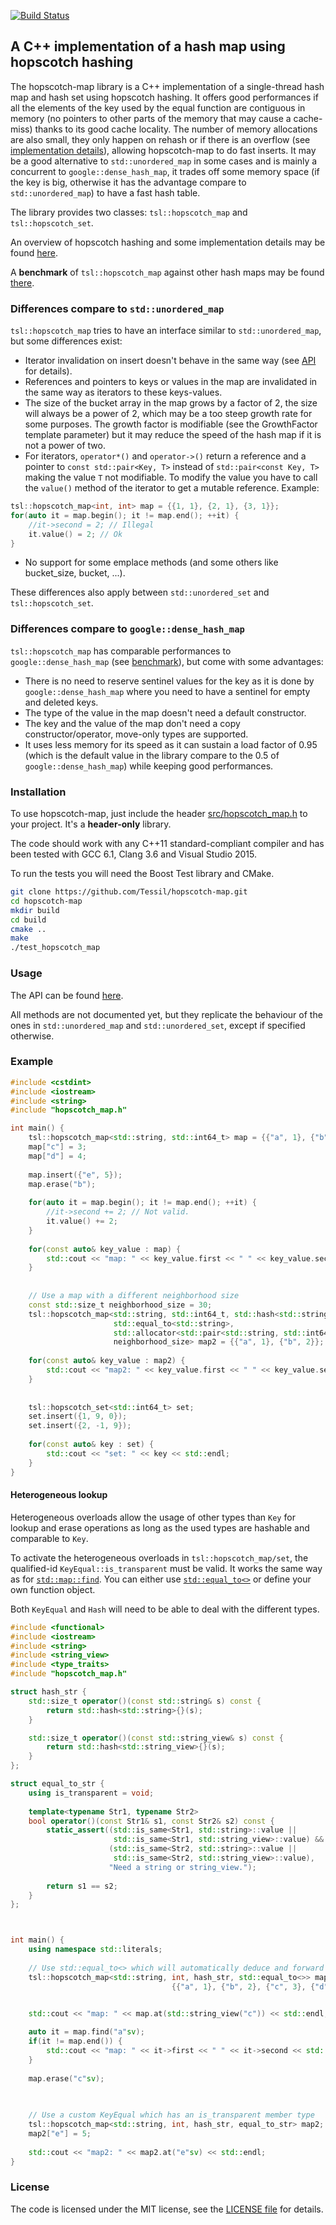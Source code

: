 [![Build Status](https://travis-ci.org/Tessil/hopscotch-map.svg?branch=master)](https://travis-ci.org/Tessil/hopscotch-map)

## A C++ implementation of a hash map using hopscotch hashing
The hopscotch-map library is a C++ implementation of a single-thread hash map and hash set using hopscotch hashing. It offers good performances if all the elements of the key used by the equal function are contiguous in memory (no pointers to other parts of the memory that may cause a cache-miss) thanks to its good cache locality. The number of memory allocations are also small, they only happen on rehash or if there is an overflow (see [implementation details](https://tessil.github.io/2016/08/29/hopscotch-hashing.html)), allowing hopscotch-map to do fast inserts. It may be a good alternative to `std::unordered_map` in some cases and is mainly a concurrent to `google::dense_hash_map`, it trades off some memory space (if the key is big, otherwise it has the advantage compare to `std::unordered_map`) to have a fast hash table.

The library provides two classes: `tsl::hopscotch_map` and `tsl::hopscotch_set`.

An overview of hopscotch hashing and some implementation details may be found [here](https://tessil.github.io/2016/08/29/hopscotch-hashing.html).

A **benchmark** of `tsl::hopscotch_map` against other hash maps may be found [there](https://tessil.github.io/2016/08/29/benchmark-hopscotch-map.html).

### Differences compare to `std::unordered_map`
`tsl::hopscotch_map` tries to have an interface similar to `std::unordered_map`, but some differences exist:
- Iterator invalidation on insert doesn't behave in the same way (see [API](https://tessil.github.io/hopscotch-map/doc/html/classhopscotch__map.html#details) for details).
- References and pointers to keys or values in the map are invalidated in the same way as iterators to these keys-values.
- The size of the bucket array in the map grows by a factor of 2, the size will always be a power of 2, which may be a too steep growth rate for some purposes. The growth factor is modifiable (see the GrowthFactor template parameter) but it may reduce the speed of the hash map if it is not a power of two.
- For iterators, `operator*()` and `operator->()` return a reference and a pointer to `const std::pair<Key, T>` instead of `std::pair<const Key, T>` making the value `T` not modifiable. To modify the value you have to call the `value()` method of the iterator to get a mutable reference. Example:
```c++
tsl::hopscotch_map<int, int> map = {{1, 1}, {2, 1}, {3, 1}};
for(auto it = map.begin(); it != map.end(); ++it) {
    //it->second = 2; // Illegal
    it.value() = 2; // Ok
}
```
- No support for some emplace methods (and some others like bucket_size, bucket, ...).

These differences also apply between `std::unordered_set` and `tsl::hopscotch_set`.

### Differences compare to `google::dense_hash_map`
`tsl::hopscotch_map` has comparable performances to `google::dense_hash_map` (see [benchmark](https://tessil.github.io/2016/08/29/benchmark-hopscotch-map.html)), but come with some advantages:
- There is no need to reserve sentinel values for the key as it is done by `google::dense_hash_map` where you need to have a sentinel for empty and deleted keys.
- The type of the value in the map doesn't need a default constructor.
- The key and the value of the map don't need a copy constructor/operator, move-only types are supported.
- It uses less memory for its speed as it can sustain a load factor of 0.95 (which is the default value in the library compare to the 0.5 of `google::dense_hash_map`) while keeping good performances.

### Installation
To use hopscotch-map, just include the header [src/hopscotch_map.h](src/hopscotch_map.h) to your project. It's a **header-only** library.

The code should work with any C++11 standard-compliant compiler and has been tested with GCC 6.1, Clang 3.6 and Visual Studio 2015.

To run the tests you will need the Boost Test library and CMake. 

```bash
git clone https://github.com/Tessil/hopscotch-map.git
cd hopscotch-map
mkdir build
cd build
cmake ..
make
./test_hopscotch_map 
```


### Usage
The API can be found [here](https://tessil.github.io/hopscotch-map/doc/html/). 

All methods are not documented yet, but they replicate the behaviour of the ones in `std::unordered_map` and `std::unordered_set`, except if specified otherwise.

### Example
```c++
#include <cstdint>
#include <iostream>
#include <string>
#include "hopscotch_map.h"

int main() {
    tsl::hopscotch_map<std::string, std::int64_t> map = {{"a", 1}, {"b", 2}};
    map["c"] = 3;
    map["d"] = 4;
    
    map.insert({"e", 5});
    map.erase("b");
    
    for(auto it = map.begin(); it != map.end(); ++it) {
        //it->second += 2; // Not valid.
        it.value() += 2;
    }
    
    for(const auto& key_value : map) {
        std::cout << "map: " << key_value.first << " " << key_value.second << std::endl;
    }
    
    
    // Use a map with a different neighborhood size
    const std::size_t neighborhood_size = 30;
    tsl::hopscotch_map<std::string, std::int64_t, std::hash<std::string>, 
                       std::equal_to<std::string>,
                       std::allocator<std::pair<std::string, std::int64_t>>,
                       neighborhood_size> map2 = {{"a", 1}, {"b", 2}};
    
    for(const auto& key_value : map2) {
        std::cout << "map2: " << key_value.first << " " << key_value.second << std::endl;
    }
    
    
    tsl::hopscotch_set<std::int64_t> set;
    set.insert({1, 9, 0});
    set.insert({2, -1, 9});
    
    for(const auto& key : set) {
        std::cout << "set: " << key << std::endl;
    }
}
```

#### Heterogeneous lookup

Heterogeneous overloads allow the usage of other types than `Key` for lookup and erase operations as long as the used types are hashable and comparable to `Key`.

To activate the heterogeneous overloads in `tsl::hopscotch_map/set`, the qualified-id `KeyEqual::is_transparent` must be valid. It works the same way as for [`std::map::find`](http://en.cppreference.com/w/cpp/container/map/find). You can either use [`std::equal_to<>`](http://en.cppreference.com/w/cpp/utility/functional/equal_to_void) or define your own function object.

Both `KeyEqual` and `Hash` will need to be able to deal with the different types.

```c++
#include <functional>
#include <iostream>
#include <string>
#include <string_view>
#include <type_traits>
#include "hopscotch_map.h"

struct hash_str {
    std::size_t operator()(const std::string& s) const {
        return std::hash<std::string>{}(s);
    }

    std::size_t operator()(const std::string_view& s) const {
        return std::hash<std::string_view>{}(s);
    }
};

struct equal_to_str {
    using is_transparent = void;
    
    template<typename Str1, typename Str2>
    bool operator()(const Str1& s1, const Str2& s2) const {
        static_assert((std::is_same<Str1, std::string>::value || 
                       std::is_same<Str1, std::string_view>::value) && 
                      (std::is_same<Str2, std::string>::value || 
                       std::is_same<Str2, std::string_view>::value), 
                      "Need a string or string_view.");
        
        return s1 == s2;
    }
};



int main() {
    using namespace std::literals;    
    
    // Use std::equal_to<> which will automatically deduce and forward the parameters
    tsl::hopscotch_map<std::string, int, hash_str, std::equal_to<>> map = 
                                    {{"a", 1}, {"b", 2}, {"c", 3}, {"d", 4}};
    

    std::cout << "map: " << map.at(std::string_view("c")) << std::endl;

    auto it = map.find("a"sv);
    if(it != map.end()) {
        std::cout << "map: " << it->first << " " << it->second << std::endl;
    }
    
    map.erase("c"sv);
    

    
    // Use a custom KeyEqual which has an is_transparent member type
    tsl::hopscotch_map<std::string, int, hash_str, equal_to_str> map2;
    map2["e"] = 5;
                                                
    std::cout << "map2: " << map2.at("e"sv) << std::endl;
}
```

### License

The code is licensed under the MIT license, see the [LICENSE file](LICENSE) for details.
